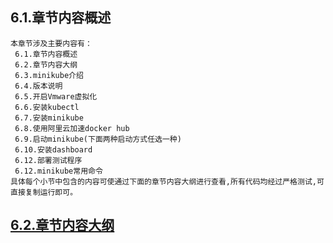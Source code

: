
## 6.1.章节内容概述
    本章节涉及主要内容有：
     6.1.章节内容概述
     6.2.章节内容大纲
     6.3.minikube介绍
     6.4.版本说明
     6.5.开启Vmware虚拟化
     6.6.安装kubectl
     6.7.安装minikube
     6.8.使用阿里云加速docker hub
     6.9.启动minikube(下面两种启动方式任选一种)
     6.10.安装dashboard
     6.12.部署测试程序
     6.12.minikube常用命令
	具体每个小节中包含的内容可使通过下面的章节内容大纲进行查看,所有代码均经过严格测试,可直接复制运行即可。

## <a href="/enhance/markmap/environment/centos/centos7/chapter/centos7-outline5-chapter6.html" target="_blank">6.2.章节内容大纲</a>

<Markmap localtion="/enhance/markmap/environment/centos/centos7/chapter/centos7-outline5-chapter6.html"/>


